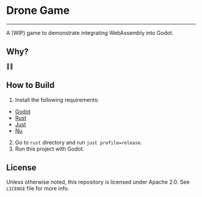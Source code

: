 # Drone Game
------------

A (WIP) game to demonstrate integrating WebAssembly into Godot.

## Why?

🤷‍♂️

## How to Build

1. Install the following requirements:
  - [Godot](https://godotengine.org)
  - [Rust](https://www.rust-lang.org)
  - [Just](https://github.com/casey/just)
  - [Nu](https://www.nushell.sh)
2. Go to `rust` directory and run `just profile=release`.
3. Run this project with Godot.

## License

Unless otherwise noted, this repository is licensed under Apache 2.0.
See `LICENSE` file for more info.
